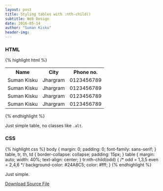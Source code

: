 ```yaml
---
layout: post
title: Styling tables with :nth-child()
subtitle: Web Design
date: 2016-05-14
author: "Suman Kisku"
header-img: 
---
```


### HTML

{% highlight html %}
<table>
    <tr>
        <th>Name</th>
        <th>City</th>
        <th>Phone no.</th>
    </tr>
    <tr>
        <td>Suman Kisku</td>
        <td>Jhargram</td>
        <td>0123456789</td>
    </tr>
    <tr>
        <td>Suman Kisku</td>
        <td>Jhargram</td>
        <td>0123456789</td>
    </tr>
    <tr>
        <td>Suman Kisku</td>
        <td>Jhargram</td>
        <td>0123456789</td>
    </tr>
    <tr>
        <td>Suman Kisku</td>
        <td>Jhargram</td>
        <td>0123456789</td>
    </tr>
</table>
{% endhighlight %}

Just simple table, no classes like <code>.alt</code>.

### CSS

{% highlight css %}
body {
    margin: 0;
    padding: 0;
    font-family: sans-serif;
}
table, tr, th, td {
    border-collapse: collapse;
    padding: 15px;
}
table {
    margin: auto;
    width: 40%;
    text-align: center;
}
tr:nth-child(odd) { /* odd = 1,3,5 even = 2,4,6 */
    background-color: #24A8C5;
    color: #fff;
}
{% endhighlight %}

Just simple.

<a class="btn-download" href="{{ site.baseurl}}/assets/downloads/colourful-table.zip">Download Source File</a>